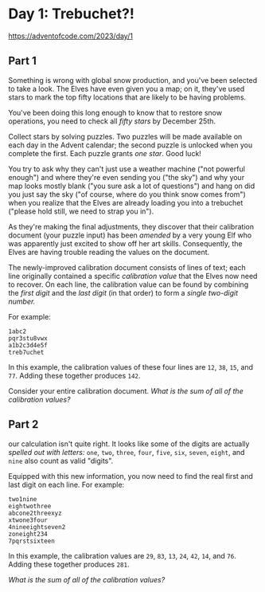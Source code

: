 # Day 1: Trebuchet?!

https://adventofcode.com/2023/day/1

## Part 1

Something is wrong with global snow production, and you've been selected to
take a look. The Elves have even given you a map; on it, they've used stars to
mark the top fifty locations that are likely to be having problems.

You've been doing this long enough to know that to restore snow operations, you
need to check all *fifty stars* by December 25th.

Collect stars by solving puzzles. Two puzzles will be made available on each
day in the Advent calendar; the second puzzle is unlocked when you complete the
first. Each puzzle grants *one star*. Good luck!

You try to ask why they can't just use a weather machine ("not powerful
enough") and where they're even sending you ("the sky") and why your map looks
mostly blank ("you sure ask a lot of questions") and hang on did you just say
the sky ("of course, where do you think snow comes from") when you realize that
the Elves are already loading you into a trebuchet ("please hold still, we need
to strap you in").

As they're making the final adjustments, they discover that their calibration
document (your puzzle input) has been *amended* by a very young Elf who was
apparently just excited to show off her art skills. Consequently, the Elves are
having trouble reading the values on the document.

The newly-improved calibration document consists of lines of text; each line
originally contained a specific *calibration value* that the Elves now need to
recover. On each line, the calibration value can be found by combining the
*first digit* and the *last digit* (in that order) to form a *single two-digit
number.*

For example:

    1abc2
    pqr3stu8vwx
    a1b2c3d4e5f
    treb7uchet

In this example, the calibration values of these four lines are `12`, `38`, `15`, and
`77`. Adding these together produces `142`.

Consider your entire calibration document. *What is the sum of all of the
calibration values?*

## Part 2

our calculation isn't quite right. It looks like some of the digits are
actually *spelled out with letters:* `one`, `two`, `three`, `four`, `five`,
`six`, `seven`, `eight`, and `nine` also count as valid "digits".

Equipped with this new information, you now need to find the real first and
last digit on each line. For example:

    two1nine
    eightwothree
    abcone2threexyz
    xtwone3four
    4nineeightseven2
    zoneight234
    7pqrstsixteen

In this example, the calibration values are `29`, `83`, `13`, `24`, `42`, `14`,
and `76`.  Adding these together produces `281`.

*What is the sum of all of the calibration values?*
